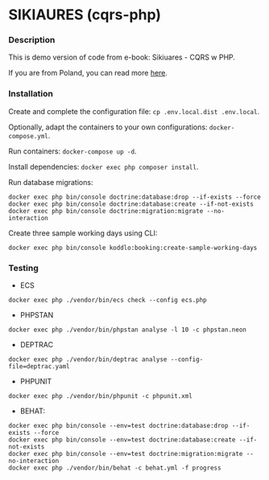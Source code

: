 # SIKIAURES (cqrs-php)

### Description
This is demo version of code from e-book: Sikiuares - CQRS w PHP.

If you are from Poland, you can read more [here](https://sklep.koddlo.pl).

### Installation
Create and complete the configuration file: ```cp .env.local.dist .env.local```.

Optionally, adapt the containers to your own configurations: ```docker-compose.yml```. 

Run containers: ```docker-compose up -d```. 

Install dependencies: ```docker exec php composer install```.

Run database migrations:
```
docker exec php bin/console doctrine:database:drop --if-exists --force
docker exec php bin/console doctrine:database:create --if-not-exists
docker exec php bin/console doctrine:migration:migrate --no-interaction
```

Create three sample working days using CLI:
```
docker exec php bin/console koddlo:booking:create-sample-working-days
```

### Testing
- ECS
```
docker exec php ./vendor/bin/ecs check --config ecs.php
```

- PHPSTAN
```
docker exec php ./vendor/bin/phpstan analyse -l 10 -c phpstan.neon
```

- DEPTRAC
```
docker exec php ./vendor/bin/deptrac analyse --config-file=deptrac.yaml
```

- PHPUNIT
```
docker exec php ./vendor/bin/phpunit -c phpunit.xml
```

- BEHAT:
```
docker exec php bin/console --env=test doctrine:database:drop --if-exists --force
docker exec php bin/console --env=test doctrine:database:create --if-not-exists
docker exec php bin/console --env=test doctrine:migration:migrate --no-interaction
docker exec php ./vendor/bin/behat -c behat.yml -f progress
```